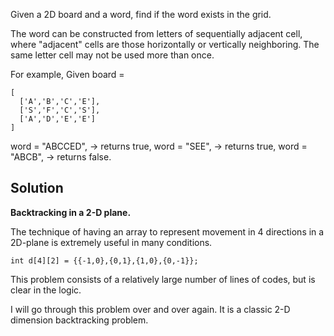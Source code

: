Given a 2D board and a word, find if the word exists in the grid.

The word can be constructed from letters of sequentially adjacent cell, where "adjacent" cells are those horizontally or vertically neighboring. The same letter cell may not be used more than once.

For example,
Given board =

	[
	  ['A','B','C','E'],
	  ['S','F','C','S'],
	  ['A','D','E','E']
	]
word = "ABCCED", -> returns true,
word = "SEE", -> returns true,
word = "ABCB", -> returns false.

## Solution

**Backtracking in a 2-D plane.**

The technique of having an array to represent movement in 4 directions in a 2D-plane is extremely useful in many conditions.

	int d[4][2] = {{-1,0},{0,1},{1,0},{0,-1}};

This problem consists of a relatively large number of lines of codes, but is clear in the logic.

I will go through this problem over and over again. It is a classic 2-D dimension backtracking problem.